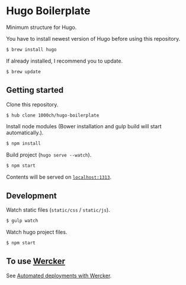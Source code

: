 # Hugo Boilerplate

Minimum structure for Hugo.

You have to install newest version of Hugo before using this repository.

```bash
$ brew install hugo
```

If already installed, I recommend you to update.

```bash
$ brew update
```

## Getting started

Clone this repository.

```bash
$ hub clone 1000ch/hugo-boilerplate
```

Install node modules (Bower installation and gulp build will start automatically.).

```bash
$ npm install
```

Build project (`hugo serve --watch`).

```bash
$ npm start
```

Contents will be served on [`localhost:1313`](http://localhost:1313).

## Development

Watch static files (`static/css` / `static/js`).

```bash
$ gulp watch
```

Watch hugo project files.

```bash
$ npm start
```

## To use [Wercker](http://wercker.com/)

See [Automated deployments with Wercker](http://gohugo.io/tutorials/automated-deployments/).
